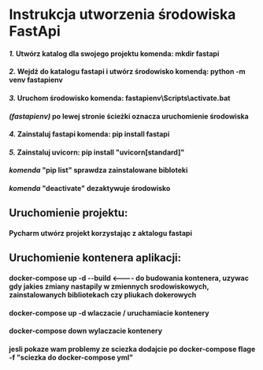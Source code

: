 # Instrukcja utworzenia środowiska FastApi
#### *1.* Utwórz katalog dla swojego projektu komenda: mkdir fastapi
#### *2.* Wejdź do katalogu fastapi i utwórz środowisko komendą: python -m venv fastapienv
#### *3.* Uruchom środowisko komenda: fastapienv\Scripts\activate.bat
#### *(fastapienv)* po lewej stronie ścieżki oznacza uruchomienie środowiska
#### *4.* Zainstaluj fastapi komenda: pip install fastapi
#### *5.* Zainstaluj uvicorn: pip install "uvicorn[standard]"
#### *komenda* "pip list" sprawdza zainstalowane bibloteki
#### *komenda* "deactivate" dezaktywuje środowisko

## Uruchomienie projektu:
#### Pycharm utwórz projekt korzystając z aktalogu fastapi

## Uruchomienie kontenera aplikacji:
#### docker-compose up -d --build <---- do budowania kontenera, uzywac gdy jakies zmiany nastapily w zmiennych srodowiskowych, zainstalowanych bibliotekach czy pliukach dokerowych
#### docker-compose up -d wlaczacie / uruchamiacie kontenery
#### docker-compose down wylaczacie kontenery
#### jesli pokaze wam problemy ze sciezka dodajcie po docker-compose flage -f "sciezka do docker-compose yml"